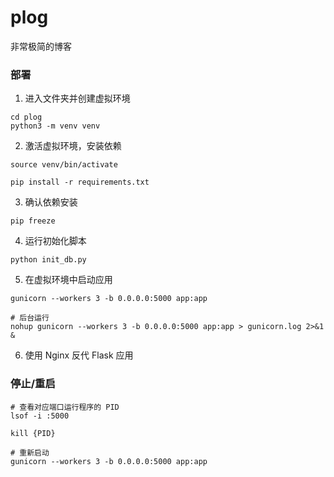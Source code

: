 # plog

非常极简的博客

### 部署

1. 进入文件夹并创建虚拟环境
```
cd plog
python3 -m venv venv 
```

2. 激活虚拟环境，安装依赖

```
source venv/bin/activate

pip install -r requirements.txt
```

3. 确认依赖安装
```
pip freeze
```

4. 运行初始化脚本
```
python init_db.py
```

5. 在虚拟环境中启动应用
```
gunicorn --workers 3 -b 0.0.0.0:5000 app:app

# 后台运行
nohup gunicorn --workers 3 -b 0.0.0.0:5000 app:app > gunicorn.log 2>&1 &
```

6. 使用 Nginx 反代 Flask 应用

### 停止/重启

```
# 查看对应端口运行程序的 PID
lsof -i :5000

kill {PID}

# 重新启动
gunicorn --workers 3 -b 0.0.0.0:5000 app:app

```
